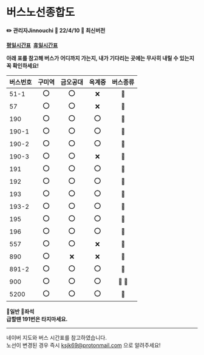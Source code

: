 # 버스노선종합도

**✏️ 관리자Jinnouchi 📆 22/4/10 📃 최신버전**
 
**[평일시간표](https://kumoh42.com/ExternalPage/bus/img/1.png)&nbsp;
[휴일시간표](https://kumoh42.com/ExternalPage/bus/img/2.png)**

**아래 표를 참고해 버스가 어디까지 가는지, 내가 기다리는 곳에는 무사히 내릴 수 있는지 꼭 확인하세요!**

버스번호|구미역|금오공대|옥계중|버스종류
|:---|:---:|:---:|:---:|:---:|
51-1|⭕|⭕|❌|🚌
57|⭕|⭕|❌|🚌
190|⭕|⭕|⭕|🚌
190-1|⭕|⭕|⭕|🚌
190-2|⭕|⭕|⭕|🚌
190-3|⭕|⭕|❌|🚌
191|⭕|⭕|⭕|🚌
192|⭕|⭕|⭕|🚌
193|⭕|⭕|⭕|🚎
193-2|⭕|⭕|⭕|🚌
195|⭕|⭕|⭕|🚌
196|⭕|⭕|⭕|🚎
557|⭕|⭕|❌|🚎
890|⭕|❌|❌|🚎
891-2|⭕|⭕|⭕|🚎
900|⭕|⭕|⭕|🚌 🚎
5200|⭕|⭕|⭕|🚎

**🚌일반 🚎좌석  
급할땐 191번은 타지마세요.**

---

네이버 지도와 버스 시간표를 참고하였습니다.  
노선이 변경된 경우 즉시 ksjk69@protonmail.com 으로 알려주세요!  

